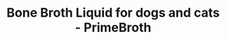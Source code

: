 ---
title: "Bone Broth Liquid for dogs and cats - PrimeBroth"
description: "Bone Broth Liquid for dogs and cats. PrimeBroth, NZ's animal based wellness drink and meal topper for pets"
type: custom
layout: products/pets
beefpricesmalllink: price_1Pe2YfABkrUo6tgOtpWdnn7g
beefpricemediumlink: 
beefpricelargelink: 
chickenpricesmalllink: 
chickenpricemediumlink: 
chickenpricelargelink: 
lambpricesmalllink:
lambpricemediumlink:
lambpricelargelink:
wipe: true
---